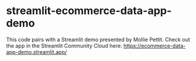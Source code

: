 # streamlit-ecommerce-data-app-demo

This code pairs with a Streamlit demo presented by Mollie Pettit. Check out the app in the Streamlit Community Cloud here: https://ecommerce-data-app-demo.streamlit.app/
